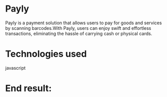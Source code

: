 # Payly
Payly is a payment solution that allows users to pay for goods and services by scanning barcodes.With Payly, users can enjoy swift and effortless transactions, eliminating the hassle of carrying cash or physical cards.
# Technologies used
javascript
# End result:
